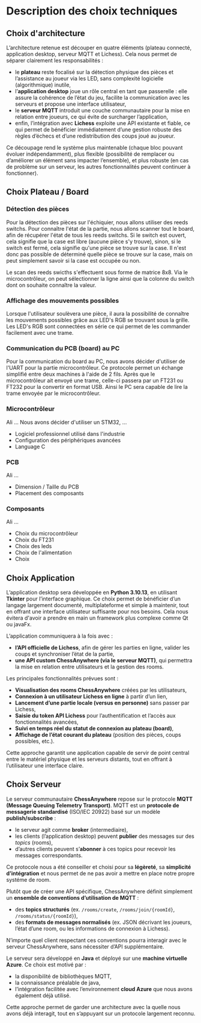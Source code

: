 # Description des choix techniques

## Choix d'architecture
 
L’architecture retenue est découper en quatre éléments (plateau connecté, application desktop, serveur MQTT et Lichess). Cela nous permet de séparer clairement les responsabilités :

* le **plateau** reste focalisé sur la détection physique des pièces et l’assistance au joueur via les LED, sans complexité logicielle (algorithmique) inutile,
* l’**application desktop** joue un rôle central en tant que passerelle : elle assure la cohérence de l’état du jeu, facilite la communication avec les serveurs et propose une interface utilisateur,
* le **serveur MQTT** introduit une couche communautaire pour la mise en relation entre joueurs, ce qui évite de surcharger l’application,
* enfin, l’intégration avec **Lichess** exploite une API existante et fiable, ce qui permet de bénéficier immédiatement d’une gestion robuste des règles d’échecs et d’une redistribution des coups joué au joueur.

Ce découpage rend le système plus maintenable (chaque bloc pouvant évoluer indépendamment), plus flexible (possibilité de remplacer ou d’améliorer un élément sans impacter l’ensemble), et plus robuste (en cas de problème sur un serveur, les autres fonctionnalités peuvent continuer à fonctionner).

## Choix Plateau / Board

### Détection des pièces

Pour la détection des pièces sur l'échiquier, nous allons utiliser des reeds switchs. Pour connaître l'état de la partie, nous allons scanner tout le board, afin de récupérer l'état de tous les reeds switchs. Si le switch est ouvert, cela signifie que la case est libre (aucune pièce s'y trouve), sinon, si le switch est fermé, cela signifie qu'une pièce se trouve sur la case. Il n'est donc pas possible de déterminé quelle pièce se trouve sur la case, mais on peut simplement savoir si la case est occupée ou non. 

Le scan des reeds swicths s'effectuent sous forme de matrice 8x8. Via le microcontrôleur, on peut sélectionner la ligne ainsi que la colonne du switch dont on souhaite connaître la valeur.

### Affichage des mouvements possibles

Lorsque l'utilisateur soulèvera une pièce, il aura la possibilité de connaître les mouvements possibles grâce aux LED's RGB se trouvant sous la grille. Les LED's RGB sont connectées en série ce qui permet de les commander facilement avec une trame.

### Communication du PCB (board) au PC

Pour la communication du board au PC, nous avons décider d'utiliser de l'UART pour la partie microcontrôleur. Ce protocole permet un échange simplifié entre deux machines à l'aide de 2 fils. Après que le microcontrôleur ait envoyé une trame, celle-ci passera par un FT231 ou FT232 pour la convertir en format USB. Ainsi le PC sera capable de lire la trame envoyée par le microcontrôleur.

### Microcontrôleur

Ali ...
Nous avons décider d'utiliser un STM32, ...
- Logiciel professionnel utilisé dans l'industrie
- Configuration des périphériques avancées
- Language C

### PCB

Ali ...
- Dimension / Taille du PCB
- Placement des composants

### Composants

Ali ...
- Choix du microcontrôleur
- Choix du FT231
- Choix des leds
- Choix de l'alimentation
- Choix 

## Choix Application

L’application desktop sera développée en **Python 3.10.13**, en utilisant **Tkinter** pour l’interface graphique. Ce choix permet de bénéficier d’un langage largement documenté, multiplateforme et simple à maintenir, tout en offrant une interface utilisateur suffisante pour nos besoins. Cela nous évitera d'avoir a prendre en main un framework plus complexe comme Qt ou javaFx.

L’application communiquera à la fois avec :

* **l’API officielle de Lichess**, afin de gérer les parties en ligne, valider les coups et synchroniser l’état de la partie,
* **une API custom ChessAnywhere (via le serveur MQTT)**, qui permettra la mise en relation entre utilisateurs et la gestion des rooms.

Les principales fonctionnalités prévues sont :

* **Visualisation des rooms ChessAnywhere** créées par les utilisateurs,
* **Connexion à un utilisateur Lichess en ligne** à partir d’un lien,
* **Lancement d’une partie locale (versus en personne)** sans passer par Lichess,
* **Saisie du token API Lichess** pour l’authentification et l’accès aux fonctionnalités avancées,
* **Suivi en temps réel du statut de connexion au plateau (board)**,
* **Affichage de l’état courant du plateau** (position des pièces, coups possibles, etc.).

Cette approche garantit une application capable de servir de point central entre le matériel physique et les serveurs distants, tout en offrant à l’utilisateur une interface claire.

## Choix Serveur

Le serveur communautaire **ChessAnywhere** repose sur le protocole **MQTT (Message Queuing Telemetry Transport)**. MQTT est un **protocole de messagerie standardisé** (ISO/IEC 20922) basé sur un modèle **publish/subscribe** :

* le serveur agit comme **broker** (intermediaire),
* les clients (l’application desktop) peuvent **publier** des messages sur des *topics* (rooms),
* d’autres clients peuvent s’**abonner** à ces topics pour recevoir les messages correspondants.

Ce protocole nous a été conseiller et choisi pour sa **légèreté**, sa **simplicité d’intégration** et nous permet de ne pas avoir a mettre en place notre propre systéme de room.

Plutôt que de créer une API spécifique, ChessAnywhere définit simplement un **ensemble de conventions d’utilisation de MQTT** :

* des **topics structurés** (ex. `/rooms/create`, `/rooms/join/{roomId}`, `/rooms/status/{roomId}`),
* des **formats de messages normalisés** (ex. JSON décrivant les joueurs, l’état d’une room, ou les informations de connexion à Lichess).

N’importe quel client respectant ces conventions pourra interagir avec le serveur ChessAnywhere, sans nécessiter d’API supplémentaire.

Le serveur sera développé en **Java** et déployé sur une **machine virtuelle Azure**. Ce choix est motivé par :

* la disponibilité de bibliothèques MQTT,
* la connaissance préalable de java,
* l’intégration facilitée avec l’environnement **cloud Azure** que nous avons également déjà utilisé.

Cette approche permet de garder une architecture avec la quelle nous avons déjà interagit, tout en s’appuyant sur un protocole largement reconnu.

